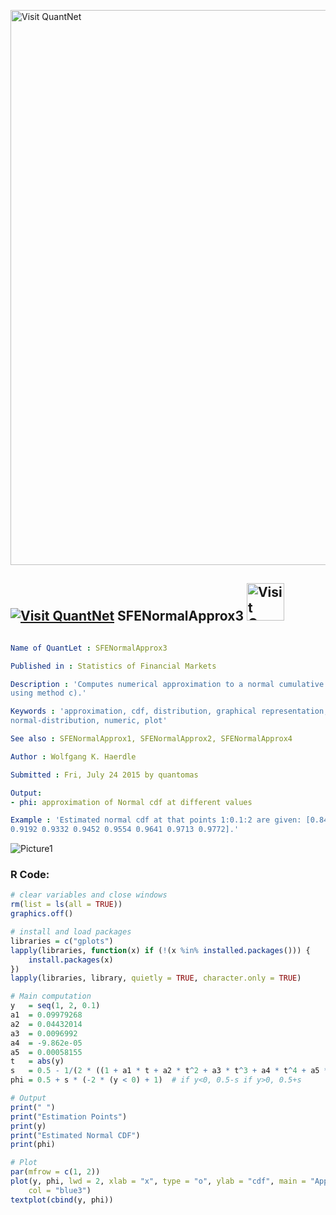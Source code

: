 
[<img src="https://github.com/QuantLet/Styleguide-and-FAQ/blob/master/pictures/banner.png" width="888" alt="Visit QuantNet">](http://quantlet.de/)

## [<img src="https://github.com/QuantLet/Styleguide-and-FAQ/blob/master/pictures/qloqo.png" alt="Visit QuantNet">](http://quantlet.de/) **SFENormalApprox3** [<img src="https://github.com/QuantLet/Styleguide-and-FAQ/blob/master/pictures/QN2.png" width="60" alt="Visit QuantNet 2.0">](http://quantlet.de/)

```yaml

Name of QuantLet : SFENormalApprox3

Published in : Statistics of Financial Markets

Description : 'Computes numerical approximation to a normal cumulative distribution function (cdf)
using method c).'

Keywords : 'approximation, cdf, distribution, graphical representation, normal,
normal-distribution, numeric, plot'

See also : SFENormalApprox1, SFENormalApprox2, SFENormalApprox4

Author : Wolfgang K. Haerdle

Submitted : Fri, July 24 2015 by quantomas

Output: 
- phi: approximation of Normal cdf at different values

Example : 'Estimated normal cdf at that points 1:0.1:2 are given: [0.8413 0.8643 0.8849 0.9032
0.9192 0.9332 0.9452 0.9554 0.9641 0.9713 0.9772].'

```

![Picture1](SFENormalApprox3-1.png)


### R Code:
```r
# clear variables and close windows
rm(list = ls(all = TRUE))
graphics.off()

# install and load packages
libraries = c("gplots")
lapply(libraries, function(x) if (!(x %in% installed.packages())) {
    install.packages(x)
})
lapply(libraries, library, quietly = TRUE, character.only = TRUE)

# Main computation
y   = seq(1, 2, 0.1)
a1  = 0.09979268
a2  = 0.04432014
a3  = 0.0096992
a4  = -9.862e-05
a5  = 0.00058155
t   = abs(y)
s   = 0.5 - 1/(2 * ((1 + a1 * t + a2 * t^2 + a3 * t^3 + a4 * t^4 + a5 * t^5)^8))  # computer s
phi = 0.5 + s * (-2 * (y < 0) + 1)  # if y<0, 0.5-s if y>0, 0.5+s

# Output
print(" ")
print("Estimation Points")
print(y)
print("Estimated Normal CDF")
print(phi)

# Plot
par(mfrow = c(1, 2))
plot(y, phi, lwd = 2, xlab = "x", type = "o", ylab = "cdf", main = "Approximation to normal cdf c", 
    col = "blue3")
textplot(cbind(y, phi)) 

```
